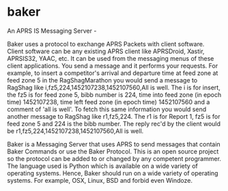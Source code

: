 # baker

  An APRS IS Messaging Server - 
  
  Baker uses a protocol to exchange APRS Packets with client software. Client software can be any existing APRS client like APRSDroid, Xastir, APRSIS32, YAAC, etc. It can be used from the messaging menus of these client applications. You send a message and it performs your requests. For example, to insert a competitor's arrival and departure time at feed zone at feed zone 5 in the RagShagMarathon you would send a message to RagShag like i,fz5,224,1452107238,1452107560,All is well. The i is for insert, the fz5 is for feed zone 5, bibb number is 224, time into feed zone (in epoch time) 1452107238, time left feed zone (in epoch time) 1452107560 and a comment of 'all is well'. To fetch this same information you would send another message to RagShag like r1,fz5,224. The r1 is for Report 1, fz5 is for feed zone 5 and 224 is the bibb number. The reply rec'd by the client would be r1,fz5,224,1452107238,1452107560,All is well.
  
  Baker is a Messaging Server that uses APRS to send messages that contain Baker Commands or use the Baker Protocol. This is an open source project so the protocol can be added to or changed by any competent programmer. The language used is Python which is available on a wide variety of operating systems. Hence, Baker should run on a wide variety of operating systems. For example, OSX, Linux, BSD and forbid even Windoze.


